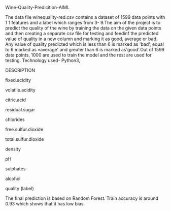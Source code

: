 Wine-Quality-Predicition-AIML

The data file winequality-red.csv contains a dataset of 1599 data points with 1 1 features and a label which ranges from 3-
9.The aim of the project is to predict the quality of the wine by training the data on the given data points and then
creating a separate csv file for testing and feedinf the predicted value of quality in a new column and marking it as
good, average or bad. Any value of quality predicted which is less than 6 is marked as 'bad', equal to 6 marked as
•average' and greater than 6 is marked as'good'.Out of 1599 data points, 1000 are used to train the model and the
rest are used for testing.
Technology used- Python3, 

DESCRIPTION

fixed.acidity

volatile.acidity	

citric.acid	

residual.sugar	

chlorides	

free.sulfur.dioxide	

total.sulfur.dioxide	

density	

pH	

sulphates	

alcohol	

quality (label)



The final prediction is based on Random Forest. Train accuracy is around 0.93 which shows that it has low bias.
